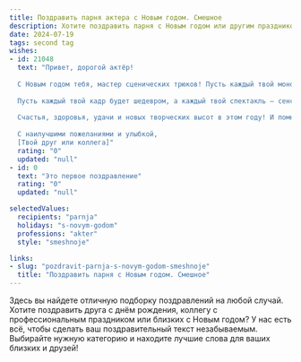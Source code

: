 ```yaml
---
title: Поздравить парня актера с Новым годом. Смешное
description: Хотите поздравить парня с Новым годом или другим праздником? Наш ИИ создаст незабываемое поздравление, а вы обязательно выделитесь среди других.  
date: 2024-07-19
tags: second tag
wishes:
- id: 21048
  text: "Привет, дорогой актёр!
  
  С Новым годом тебя, мастер сценических трюков! Пусть каждый твой монолог будет лучше предыдущего, а каждый твой аплодисмент – громче предыдущего! Пусть твои роли будут такими же яркими, как новогодние гирлянды, и такими же запоминающимися, как новогодняя мандаринка!
  
  Пусть каждый твой кадр будет шедевром, а каждый твой спектакль – сенсацией! И да пребудет с тобой сила, чтобы перевоплощаться в героев и злодеев, не сходя с ума!
  
  Счастья, здоровья, удачи и новых творческих высот в этом году! И помни, что ты – звезда, даже если сейчас не на сцене, а за новогодним столом!
  
  С наилучшими пожеланиями и улыбкой,
  [Твой друг или коллега]"
  rating: "0"
  updated: "null"
- id: 0
  text: "Это первое поздравление"
  rating: "0"
  updated: "null"

selectedValues:
  recipients: "parnja"
  holidays: "s-novym-godom"
  professions: "akter"
  style: "smeshnoje"

links:
- slug: "pozdravit-parnja-s-novym-godom-smeshnoje"
  title: "Поздравить парня с Новым годом. Смешное"
---
```


Здесь вы найдете отличную подборку поздравлений на любой случай. 
Хотите поздравить друга с днём рождения, коллегу с профессиональным праздником или близких с Новым годом? У нас есть всё, чтобы сделать ваш поздравительный текст незабываемым. Выбирайте нужную категорию и находите лучшие слова для ваших близких и друзей!
